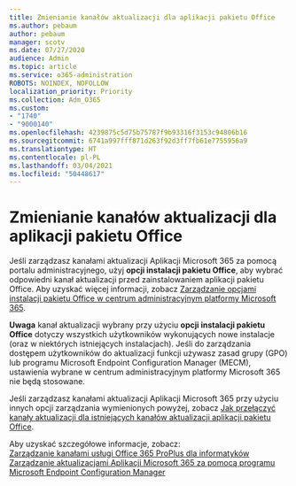 ```yaml
---
title: Zmienianie kanałów aktualizacji dla aplikacji pakietu Office
ms.author: pebaum
author: pebaum
manager: scotv
ms.date: 07/27/2020
audience: Admin
ms.topic: article
ms.service: o365-administration
ROBOTS: NOINDEX, NOFOLLOW
localization_priority: Priority
ms.collection: Adm_O365
ms.custom:
- "1740"
- "9000140"
ms.openlocfilehash: 4239875c5d75b75787f9b93316f3153c94806b16
ms.sourcegitcommit: 6741a997fff871d263f92d3ff7fb61e7755956a9
ms.translationtype: HT
ms.contentlocale: pl-PL
ms.lasthandoff: 03/04/2021
ms.locfileid: "50448617"
---
```

# <a name="change-update-channels-for-office-apps"></a>Zmienianie kanałów aktualizacji dla aplikacji pakietu Office

Jeśli zarządzasz kanałami aktualizacji Aplikacji Microsoft 365 za pomocą portalu administracyjnego, użyj  **opcji instalacji pakietu Office**,  aby wybrać odpowiedni kanał aktualizacji przed zainstalowaniem aplikacji pakietu Office. Aby uzyskać więcej informacji, zobacz [Zarządzanie opcjami instalacji pakietu Office w centrum administracyjnym platformy Microsoft 365](https://docs.microsoft.com/deployoffice/manage-software-download-settings-office-365).

**Uwaga** kanał aktualizacji wybrany przy użyciu  **opcji instalacji pakietu Office**  dotyczy wszystkich użytkowników wykonujących nowe instalacje (oraz w niektórych istniejących instalacjach). Jeśli do zarządzania dostępem użytkowników do aktualizacji funkcji używasz zasad grupy (GPO) lub programu Microsoft Endpoint Configuration Manager (MECM), ustawienia wybrane w centrum administracyjnym platformy Microsoft 365 nie będą stosowane.

Jeśli zarządzasz kanałami aktualizacji Aplikacji Microsoft 365 przy użyciu innych opcji zarządzania wymienionych powyżej, zobacz [Jak przełączyć kanały aktualizacji dla istniejących kanałów aktualizacji aplikacji pakietu Office](https://support.microsoft.com/help/3185078/how-to-switch-from-semi-annual-channel-to-monthly-channel).

Aby uzyskać szczegółowe informacje, zobacz:  
[Zarządzanie kanałami usługi Office 365 ProPlus dla informatyków](https://techcommunity.microsoft.com/t5/office-365-blog/how-to-manage-office-365-proplus-channels-for-it-pros/ba-p/795813)  
[Zarządzanie aktualizacjami Aplikacji Microsoft 365 za pomocą programu Microsoft Endpoint Configuration Manager](https://docs.microsoft.com/deployoffice/manage-microsoft-365-apps-updates-configuration-manager)
